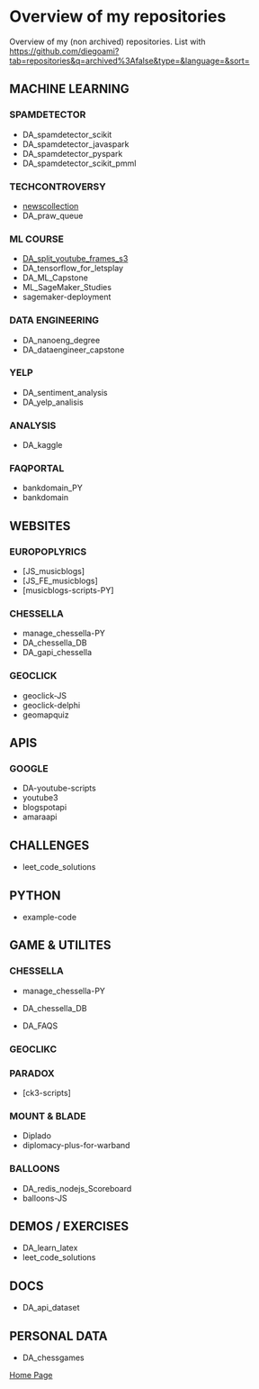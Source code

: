 # Overview of my repositories

Overview of my (non archived) repositories. List with https://github.com/diegoami?tab=repositories&q=archived%3Afalse&type=&language=&sort=

## MACHINE LEARNING

### SPAMDETECTOR

* DA_spamdetector_scikit
* DA_spamdetector_javaspark
* DA_spamdetector_pyspark 
* DA_spamdetector_scikit_pmml

### TECHCONTROVERSY

* [newscollection](http://github.com/diegoam/newscollection)
* DA_praw_queue

### ML COURSE

* [DA_split_youtube_frames_s3](http://github.com/diegoam/DA_split_youtube_frames_s3)
* DA_tensorflow_for_letsplay
* DA_ML_Capstone
* ML_SageMaker_Studies
* sagemaker-deployment


### DATA ENGINEERING

* DA_nanoeng_degree
* DA_dataengineer_capstone

### YELP

* DA_sentiment_analysis
* DA_yelp_analisis

### ANALYSIS

* DA_kaggle


### FAQPORTAL


* bankdomain_PY
* bankdomain

## WEBSITES

### EUROPOPLYRICS

* [JS_musicblogs]
* [JS_FE_musicblogs]
* [musicblogs-scripts-PY] 

### CHESSELLA

* manage_chessella-PY
* DA_chessella_DB
* DA_gapi_chessella

### GEOCLICK 

* geoclick-JS 
* geoclick-delphi
* geomapquiz

## APIS

### GOOGLE

* DA-youtube-scripts
* youtube3
* blogspotapi
* amaraapi

## CHALLENGES

* leet_code_solutions

 
## PYTHON

* example-code

## GAME & UTILITES

### CHESSELLA

* manage_chessella-PY
* DA_chessella_DB 
 
* DA_FAQS

### GEOCLIKC



### PARADOX

* [ck3-scripts]

### MOUNT & BLADE

* Diplado 
* diplomacy-plus-for-warband

### BALLOONS

* DA_redis_nodejs_Scoreboard
* balloons-JS

## DEMOS / EXERCISES

* DA_learn_latex
* leet_code_solutions 

## DOCS

* DA_api_dataset



## PERSONAL DATA

* DA_chessgames

[Home Page](http://www.amicabile.com/)
